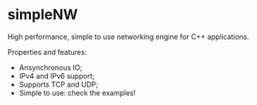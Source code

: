 simpleNW  
========

High performance, simple to use networking engine for C++ applications.

Properties and features:
- Ansynchronous IO;
- IPv4 and IPv6 support;
- Supports TCP and UDP;
- Simple to use: check the examples!

